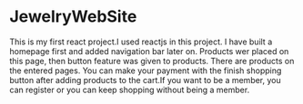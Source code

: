  # JewelryWebSite
This is my first react project.I used reactjs in this project. I have built a homepage first and added navigation bar later on.
Products wer placed on this page, then button feature was given to products. There are products on the entered pages. You can make 
your payment with the finish shopping button after adding products to the cart.If you want to be a member, you can register or you can keep shopping without being a member.  
